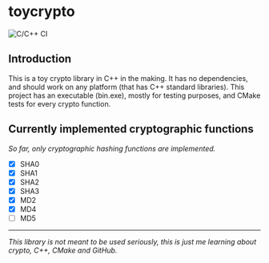 # toycrypto
![C/C++ CI](https://github.com/cytesys/toycrypto/workflows/C/C++%20CI/badge.svg?branch=master)
## Introduction
This is a toy crypto library in C++ in the making. It has no dependencies, and should work on any platform (that has C++ standard libraries). This project has an executable (bin.exe), mostly for testing purposes, and CMake tests for every crypto function.

## Currently implemented cryptographic functions
*So far, only cryptographic hashing functions are implemented.*
- [x] SHA0
- [x] SHA1
- [x] SHA2
- [x] SHA3
- [x] MD2
- [x] MD4
- [ ] MD5

---
*This library is not meant to be used seriously, this is just me learning about crypto, C++, CMake and GitHub.*
